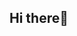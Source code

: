 ## Hi there👤

<!--
**DMCdan/DMCdan** is a ✨ _special_ ✨ repository because its `README.md` (this file) appears on your GitHub profile.

Here are some ideas to get you started:

- 🔭 I’m currently working on . Nothing
- 🌱 I’m currently learning . Sprites Advanced
- 👯 I’m looking to collaborate on . Indie Games
- 🤔 I’m looking for help with . Nothing
- 💬 Ask me about . Sprites
- 📫 How to reach me: . sendo dm in Discord dmcdaniel
- 😄 Pronouns: .
- ⚡ Fun fact: . Não me peça pra fazer programação 
-->
